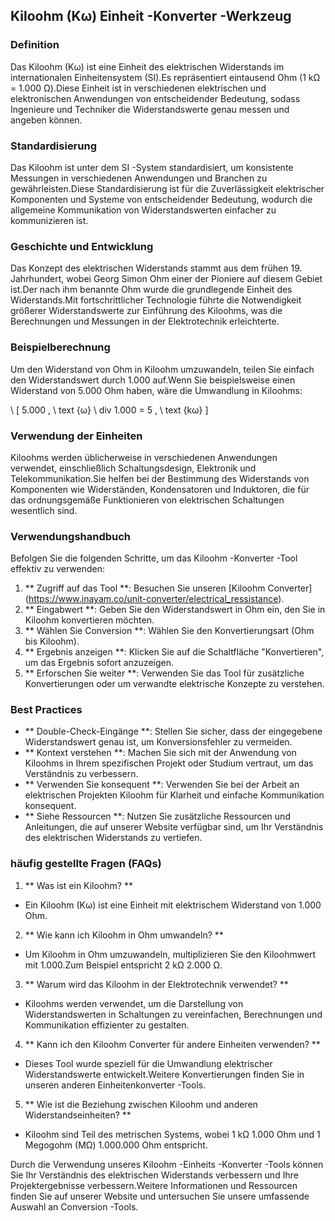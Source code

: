 ## Kiloohm (Kω) Einheit -Konverter -Werkzeug

### Definition
Das Kiloohm (Kω) ist eine Einheit des elektrischen Widerstands im internationalen Einheitensystem (SI).Es repräsentiert eintausend Ohm (1 kΩ = 1.000 Ω).Diese Einheit ist in verschiedenen elektrischen und elektronischen Anwendungen von entscheidender Bedeutung, sodass Ingenieure und Techniker die Widerstandswerte genau messen und angeben können.

### Standardisierung
Das Kiloohm ist unter dem SI -System standardisiert, um konsistente Messungen in verschiedenen Anwendungen und Branchen zu gewährleisten.Diese Standardisierung ist für die Zuverlässigkeit elektrischer Komponenten und Systeme von entscheidender Bedeutung, wodurch die allgemeine Kommunikation von Widerstandswerten einfacher zu kommunizieren ist.

### Geschichte und Entwicklung
Das Konzept des elektrischen Widerstands stammt aus dem frühen 19. Jahrhundert, wobei Georg Simon Ohm einer der Pioniere auf diesem Gebiet ist.Der nach ihm benannte Ohm wurde die grundlegende Einheit des Widerstands.Mit fortschrittlicher Technologie führte die Notwendigkeit größerer Widerstandswerte zur Einführung des Kiloohms, was die Berechnungen und Messungen in der Elektrotechnik erleichterte.

### Beispielberechnung
Um den Widerstand von Ohm in Kiloohm umzuwandeln, teilen Sie einfach den Widerstandswert durch 1.000 auf.Wenn Sie beispielsweise einen Widerstand von 5.000 Ohm haben, wäre die Umwandlung in Kiloohms:

\ [
5.000 \, \ text {ω} \ div 1.000 = 5 \, \ text {kω}
\]

### Verwendung der Einheiten
Kiloohms werden üblicherweise in verschiedenen Anwendungen verwendet, einschließlich Schaltungsdesign, Elektronik und Telekommunikation.Sie helfen bei der Bestimmung des Widerstands von Komponenten wie Widerständen, Kondensatoren und Induktoren, die für das ordnungsgemäße Funktionieren von elektrischen Schaltungen wesentlich sind.

### Verwendungshandbuch
Befolgen Sie die folgenden Schritte, um das Kiloohm -Konverter -Tool effektiv zu verwenden:

1. ** Zugriff auf das Tool **: Besuchen Sie unseren [Kiloohm Converter] (https://www.inayam.co/unit-converter/electrical_ressistance).
2. ** Eingabwert **: Geben Sie den Widerstandswert in Ohm ein, den Sie in Kiloohm konvertieren möchten.
3. ** Wählen Sie Conversion **: Wählen Sie den Konvertierungsart (Ohm bis Kiloohm).
4. ** Ergebnis anzeigen **: Klicken Sie auf die Schaltfläche "Konvertieren", um das Ergebnis sofort anzuzeigen.
5. ** Erforschen Sie weiter **: Verwenden Sie das Tool für zusätzliche Konvertierungen oder um verwandte elektrische Konzepte zu verstehen.

### Best Practices
- ** Double-Check-Eingänge **: Stellen Sie sicher, dass der eingegebene Widerstandswert genau ist, um Konversionsfehler zu vermeiden.
- ** Kontext verstehen **: Machen Sie sich mit der Anwendung von Kiloohms in Ihrem spezifischen Projekt oder Studium vertraut, um das Verständnis zu verbessern.
- ** Verwenden Sie konsequent **: Verwenden Sie bei der Arbeit an elektrischen Projekten Kiloohm für Klarheit und einfache Kommunikation konsequent.
- ** Siehe Ressourcen **: Nutzen Sie zusätzliche Ressourcen und Anleitungen, die auf unserer Website verfügbar sind, um Ihr Verständnis des elektrischen Widerstands zu vertiefen.

### häufig gestellte Fragen (FAQs)

1. ** Was ist ein Kiloohm? **
- Ein Kiloohm (Kω) ist eine Einheit mit elektrischem Widerstand von 1.000 Ohm.

2. ** Wie kann ich Kiloohm in Ohm umwandeln? **
- Um Kiloohm in Ohm umzuwandeln, multiplizieren Sie den Kiloohmwert mit 1.000.Zum Beispiel entspricht 2 kΩ 2.000 Ω.

3. ** Warum wird das Kiloohm in der Elektrotechnik verwendet? **
- Kiloohms werden verwendet, um die Darstellung von Widerstandswerten in Schaltungen zu vereinfachen, Berechnungen und Kommunikation effizienter zu gestalten.

4. ** Kann ich den Kiloohm Converter für andere Einheiten verwenden? **
- Dieses Tool wurde speziell für die Umwandlung elektrischer Widerstandswerte entwickelt.Weitere Konvertierungen finden Sie in unseren anderen Einheitenkonverter -Tools.

5. ** Wie ist die Beziehung zwischen Kiloohm und anderen Widerstandseinheiten? **
- Kiloohm sind Teil des metrischen Systems, wobei 1 kΩ 1.000 Ohm und 1 Megogohm (MΩ) 1.000.000 Ohm entspricht.

Durch die Verwendung unseres Kiloohm -Einheits -Konverter -Tools können Sie Ihr Verständnis des elektrischen Widerstands verbessern und Ihre Projektergebnisse verbessern.Weitere Informationen und Ressourcen finden Sie auf unserer Website und untersuchen Sie unsere umfassende Auswahl an Conversion -Tools.